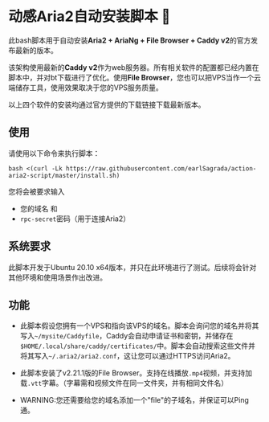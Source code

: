 # 动感Aria2自动安装脚本 🚀

此bash脚本用于自动安装**Aria2 + AriaNg + File Browser + Caddy v2**的官方发布最新的版本。

该架构使用最新的**Caddy v2**作为web服务器。所有相关软件的配置都已经内置在脚本中，并对bt下载进行了优化。使用**File Browser**，您也可以把VPS当作一个云端储存工具，使用效果取决于您的VPS服务质量。

以上四个软件的安装均通过官方提供的下载链接下载最新版本。

## 使用

请使用以下命令来执行脚本：
```
bash <(curl -Lk https://raw.githubusercontent.com/earlSagrada/action-aria2-script/master/install.sh)
```
您将会被要求输入
* 您的域名 和
* ```rpc-secret```密码（用于连接Aria2）

## 系统要求
此脚本开发于Ubuntu 20.10 x64版本，并只在此环境进行了测试。后续将会针对其他环境和使用场景作出改进。

## 功能

* 此脚本假设您拥有一个VPS和指向该VPS的域名。脚本会询问您的域名并将其写入```~/mysite/Caddyfile```，Caddy会自动申请证书和密钥，并储存在```$HOME/.local/share/caddy/certificates/```中。脚本会自动搜索这些文件并将其写入```~/.aria2/aria2.conf```，这让您可以通过HTTPS访问Aria2。

* 此脚本安装了v2.21.1版的File Browser。支持在线播放```.mp4```视频，并支持加载```.vtt```字幕。（字幕需和视频文件在同一文件夹，并有相同文件名）

* WARNING:您还需要给您的域名添加一个"file"的子域名，并保证可以Ping通。
